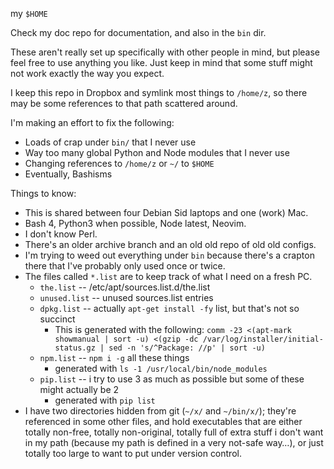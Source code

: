 my `$HOME`

Check my doc repo for documentation, and also in the `bin` dir.

These aren't really set up specifically with other people in mind, but
please feel free to use anything you like. Just keep in mind that some
stuff might not work exactly the way you expect.

I keep this repo in Dropbox and symlink most things to `/home/z`, so there
may be some references to that path scattered around.

I'm making an effort to fix the following:

* Loads of crap under `bin/` that I never use
* Way too many global Python and Node modules that I never use
* Changing references to `/home/z` or `~/` to `$HOME`
* Eventually, Bashisms

Things to know:

* This is shared between four Debian Sid laptops and one (work) Mac.
* Bash 4, Python3 when possible, Node latest, Neovim.
* I don't know Perl.
* There's an older archive branch and an old old repo of old old configs.
* I'm trying to weed out everything under `bin` because there's a crapton
  there that I've probably only used once or twice.
* The files called `*.list` are to keep track of what I need on a fresh PC.
  * `the.list`  --  /etc/apt/sources.list.d/the.list
  * `unused.list`  --  unused sources.list entries
  * `dpkg.list`  --  actually `apt-get install -fy` list, but that's not so succinct
    * This is generated with the following:
    `comm -23 <(apt-mark showmanual | sort -u) <(gzip -dc /var/log/installer/initial-status.gz | sed -n 's/^Package: //p' | sort -u)`
  * `npm.list`  --  `npm i -g` all these things
    * generated with `ls -1 /usr/local/bin/node_modules`
  * `pip.list`  --  i try to use 3 as much as possible but some of these might actually be 2
    * generated with `pip list`
* I have two directories hidden from git (`~/x/` and `~/bin/x/`);
  they're referenced in some other files, and hold executables that are either totally
  non-free, totally non-original, totally full of extra stuff i don't want in my path
  (because my path is defined in a very not-safe way…), or just totally too large to want
  to put under version control.


